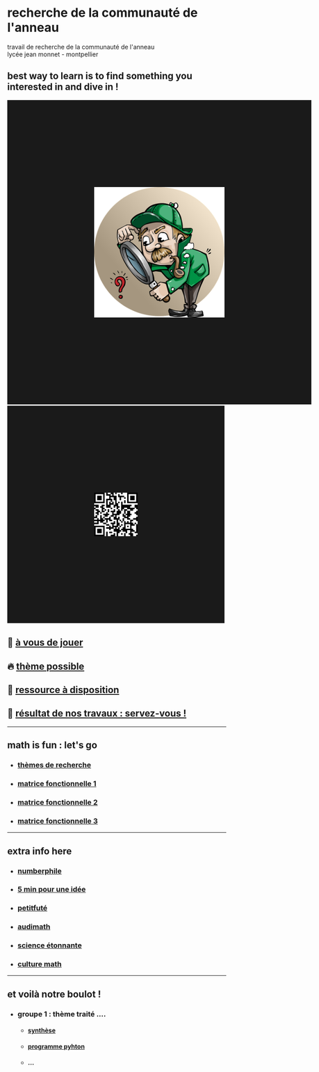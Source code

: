 # recherche de la communauté de l'anneau
travail de recherche de la communauté de l'anneau<br/>
lycée jean monnet - montpellier


best way to learn is to find something you interested in and dive in !
-------------------------------------------------------------------------------------------------------

<p><a href="https://youtu.be/hB6bfw622fo" target="_blank"><img src="https://github.com/Math13Net/recherche/blob/main/recherche.png" alt="recherche math et informatique" width="300" height="300" border="200" /></a> <img src="https://github.com/Math13Net/recherche/blob/main/qr-code.png" alt="math IT project" width="100" height="100" border="200" /><p>


## 🌈 [à vous de jouer](https://github.com/Math13Net/recherche/blob/main/exploring%20math.pdf)

## 🔥 [thème possible](#theme)

## 🚀 [ressource à disposition](#ressource)

## 👋 [résultat de nos travaux : servez-vous !](#resultat)


---------------------------------------------------------------------------------------------------------------------------
## <a name="theme"></a> math is fun : let's go
* ### [thèmes de recherche](https://github.com/Math13Net/recherche/blob/main/th%C3%A8me.pdf)
* ### [matrice fonctionnelle 1]()
* ### [matrice fonctionnelle 2]()
* ### [matrice fonctionnelle 3]()


---------------------------------------------------------------------------------------------------------------------------
## <a name="ressource"></a> extra info here
* ### [numberphile](https://www.youtube.com/channel/UCoxcjq-8xIDTYp3uz647V5A)
* ### [5 min pour une idée](https://www.lebesgue.fr/en/5min)
* ### [petitfuté](https://petitfuté.com/math-lycee/)
* ### [audimath](http://video.math.cnrs.fr/)
* ### [science étonnante](https://www.youtube.com/channel/UCaNlbnghtwlsGF-KzAFThqA)
* ### [culture math](https://culturemath.ens.fr/)



---------------------------------------------------------------------------------------------------------------------------
## <a name="resultat"></a> et voilà notre boulot !
* ### groupe 1 : thème traité ....
  * #### [synthèse]()
  * #### [programme pyhton]()
  * #### ...
